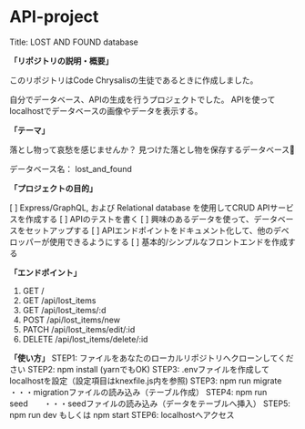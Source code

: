 # API-project

Title: LOST AND FOUND database

**「リポジトリの説明・概要」**

このリポジトリはCode Chrysalisの生徒であるときに作成しました。

自分でデータベース、APIの生成を行うプロジェクトでした。
APIを使ってlocalhostでデータベースの画像やデータを表示する。


**「テーマ」**

落とし物って哀愁を感じませんか？
見つけた落とし物を保存するデータベース🌂

データベース名： lost_and_found

**「プロジェクトの目的」**

[ ] Express/GraphQL, および Relational database を使用してCRUD APIサービスを作成する
[ ] APIのテストを書く
[ ] 興味のあるデータを使って、データベースをセットアップする
[ ] APIエンドポイントをドキュメント化して、他のデベロッパーが使用できるようにする
[ ] 基本的/シンプルなフロントエンドを作成する

**「エンドポイント」**

1. GET /
2. GET /api/lost_items
3. GET /api/lost_items/:d
4. POST /api/lost_items/new
5. PATCH /api/lost_items/edit/:id
6. DELETE /api/lost_items/delete/:id

**「使い方」**
STEP1: ファイルをあなたのローカルリポジトリへクローンしてください
STEP2: npm install (yarnでもOK)
STEP3: .envファイルを作成してlocalhostを設定（設定項目はknexfile.js内を参照)
STEP3: npm run migrate ・・・migrationファイルの読み込み（テーブル作成）
STEP4: npm run seed　　・・・seedファイルの読み込み（データをテーブルへ挿入）
STEP5: npm run dev もしくは npm start
STEP6: localhostへアクセス
